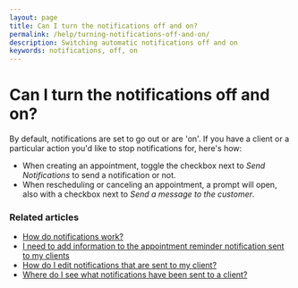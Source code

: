 ```yaml
---
layout: page
title: Can I turn the notifications off and on?
permalink: /help/turning-notifications-off-and-on/
description: Switching automatic notifications off and on
keywords: notifications, off, on
---
```


# Can I turn the notifications off and on?

By default, notifications are set to go out or are 'on'. If you have a client or a particular action you'd like to stop notifications for, here's how:

* When creating an appointment, toggle the checkbox next to *Send Notifications* to send a notification or not.
* When rescheduling or canceling an appointment, a prompt will open, also with a checkbox next to *Send a message to the customer*.

### Related articles

* [How do notifications work?](/help/how-do-notifications-work)
* [I need to add information to the appointment reminder notification sent to my clients](/help/edit-notifications)
* [How do I edit notifications that are sent to my client?](/help/edit-notifications)
* [Where do I see what notifications have been sent to a client?](/help/notification-log)
